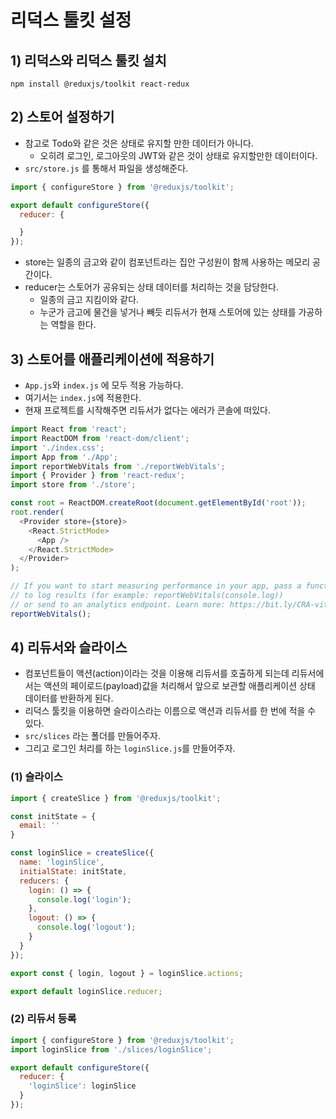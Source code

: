 # 리덕스 툴킷 설정
## 1) 리덕스와 리덕스 툴킷 설치
```shell
npm install @reduxjs/toolkit react-redux
```

## 2) 스토어 설정하기
- 참고로 Todo와 같은 것은 상태로 유지할 만한 데이터가 아니다.
	- 오히려 로그인, 로그아웃의 JWT와 같은 것이 상태로 유지할만한 데이터이다.
- `src/store.js` 를 통해서 파일을 생성해준다.
```javascript
import { configureStore } from '@reduxjs/toolkit';

export default configureStore({
  reducer: {

  }
});
```
- store는 일종의 금고와 같이 컴포넌트라는 집안 구성원이 함께 사용하는 메모리 공간이다.
- reducer는 스토어가 공유되는 상태 데이터를 처리하는 것을 담당한다.
	- 일종의 금고 지킴이와 같다.
	- 누군가 금고에 물건을 넣거나 빼듯 리듀서가 현재 스토어에 있는 상태를 가공하는 역할을 한다.

## 3) 스토어를 애플리케이션에 적용하기
- `App.js`와 `index.js` 에 모두 적용 가능하다.
- 여기서는 `index.js`에 적용한다.
- 현재 프로젝트를 시작해주면 리듀서가 없다는 에러가 콘솔에 떠있다.
```javascript
import React from 'react';
import ReactDOM from 'react-dom/client';
import './index.css';
import App from './App';
import reportWebVitals from './reportWebVitals';
import { Provider } from 'react-redux';
import store from './store';

const root = ReactDOM.createRoot(document.getElementById('root'));
root.render(
  <Provider store={store}>
    <React.StrictMode>
      <App />
    </React.StrictMode>
  </Provider>
);

// If you want to start measuring performance in your app, pass a function
// to log results (for example: reportWebVitals(console.log))
// or send to an analytics endpoint. Learn more: https://bit.ly/CRA-vitals
reportWebVitals();
```

## 4) 리듀서와 슬라이스
- 컴포넌트들이 액션(action)이라는 것을 이용해 리듀서를 호출하게 되는데 리듀서에서는 액션의 페이로드(payload)값을 처리해서 앞으로 보관할 애플리케이션 상태 데이터를 반환하게 된다.
- 리덕스 툴킷을 이용하면 슬라이스라는 이름으로 액션과 리듀서를 한 번에 적을 수 있다.
- `src/slices` 라는 폴더를 만들어주자.
- 그리고 로그인 처리를 하는 `loginSlice.js`를 만들어주자.
### (1) 슬라이스
```javascript
import { createSlice } from '@reduxjs/toolkit';

const initState = {
  email: ''
}

const loginSlice = createSlice({
  name: 'loginSlice',
  initialState: initState,
  reducers: {
    login: () => {
      console.log('login');
    },
    logout: () => {
      console.log('logout');
    }
  }
});

export const { login, logout } = loginSlice.actions;

export default loginSlice.reducer;
```

### (2) 리듀서 등록
```javascript
import { configureStore } from '@reduxjs/toolkit';
import loginSlice from './slices/loginSlice';

export default configureStore({
  reducer: {
    'loginSlice': loginSlice
  }
});
```